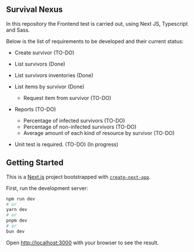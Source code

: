 ## Survival Nexus

In this repository the Frontend test is carried out, using Next JS, Typescript and Sass.

Below is the list of requirements to be developed and their current status:

- Create survivor (TO-DO)
- List survivors (Done)
- List survivors inventories (Done)
- List items by survivor (Done)
    - Request item from survivor (TO-DO)
- Reports (TO-DO)
    - Percentage of infected survivors (TO-DO)
    - Percentage of non-infected survivors (TO-DO)
    - Average amount of each kind of resource by survivor (TO-DO)

- Unit test is required. (TO-DO) (In progress)
## Getting Started

This is a [Next.js](https://nextjs.org/) project bootstrapped with [`create-next-app`](https://github.com/vercel/next.js/tree/canary/packages/create-next-app).


First, run the development server:

```bash
npm run dev
# or
yarn dev
# or
pnpm dev
# or
bun dev
```

Open [http://localhost:3000](http://localhost:3000) with your browser to see the result.